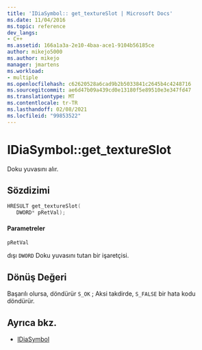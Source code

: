 ```yaml
---
title: 'IDiaSymbol:: get_textureSlot | Microsoft Docs'
ms.date: 11/04/2016
ms.topic: reference
dev_langs:
- C++
ms.assetid: 166a1a3a-2e10-4baa-ace1-9104b56185ce
author: mikejo5000
ms.author: mikejo
manager: jmartens
ms.workload:
- multiple
ms.openlocfilehash: c62620528a6cad9b2b5033841c2645b4c4248716
ms.sourcegitcommit: ae6d47b09a439cd0e13180f5e89510e3e347fd47
ms.translationtype: MT
ms.contentlocale: tr-TR
ms.lasthandoff: 02/08/2021
ms.locfileid: "99853522"
---
```

# <a name="idiasymbolget_textureslot"></a>IDiaSymbol::get_textureSlot
Doku yuvasını alır.

## <a name="syntax"></a>Sözdizimi

```C++
HRESULT get_textureSlot(
   DWORD* pRetVal);
```

#### <a name="parameters"></a>Parametreler
 `pRetVal`

dışı `DWORD` Doku yuvasını tutan bir işaretçisi.

## <a name="return-value"></a>Dönüş Değeri
 Başarılı olursa, döndürür `S_OK` ; Aksi takdirde, `S_FALSE` bir hata kodu döndürür.

## <a name="see-also"></a>Ayrıca bkz.
- [IDiaSymbol](../../debugger/debug-interface-access/idiasymbol.md)